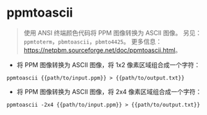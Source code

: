 # ppmtoascii

> 使用 ANSI 终端颜色代码将 PPM 图像转换为 ASCII 图像。
> 另见： `ppmtoterm`，`pbmtoascii`，`pbmto4425`。
> 更多信息： <https://netpbm.sourceforge.net/doc/ppmtoascii.html>。

- 将 PPM 图像转换为 ASCII 图像，将 1x2 像素区域组合成一个字符：

`ppmtoascii {{path/to/input.ppm}} > {{path/to/output.txt}}`

- 将 PPM 图像转换为 ASCII 图像，将 2x4 像素区域组合成一个字符：

`ppmtoascii -2x4 {{path/to/input.ppm}} > {{path/to/output.txt}}`
